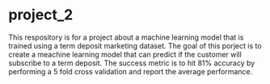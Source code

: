 # project_2

This respository is for a project about a machine learning model that is trained using a term deposit marketing dataset. The goal of this porject is to create a meachine learning model that can predict if the customer will subscribe to a term deposit. The success metric is to hit 81% accuracy by performing a 5 fold cross validation and report the average performance.
